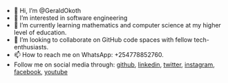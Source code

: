 - 👋 Hi, I’m @GeraldOkoth
- 👀 I’m interested in software engineering 
- 🌱 I’m currently learning mathematics and computer science at my higher level of education.
- 💞️ I’m looking to collaborate on GitHub code spaces with fellow tech-enthusiasts.
- 📫 How to reach me on WhatsApp: +254778852760.
- Follow me on social media through: [github](https://github.com/GeraldOkoth), [linkedin](https://www.linkedin.com/in/geraldokoth/), [twitter](https://twitter.com/gerald_okothKE), [instagram](https://www.instagram.com/okothgerald449/), [facebook](https://www.facebook.com/gerald.okoth.14/), [youtube](@geraldokothKE)

<!---
GeraldOkoth/GeraldOkoth is a ✨ special ✨ repository because its `README.md` (this file) appears on your GitHub profile.
You can click the Preview link to take a look at your changes.
--->
